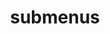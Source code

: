 ---
layout: page
title: submenus
nav: false
nav_order: 8
dropdown: true
children:
  # - title: bookshelf
  #   permalink: /books/
  - title: divider
  # - title: blog
  #   permalink: /blog/
---